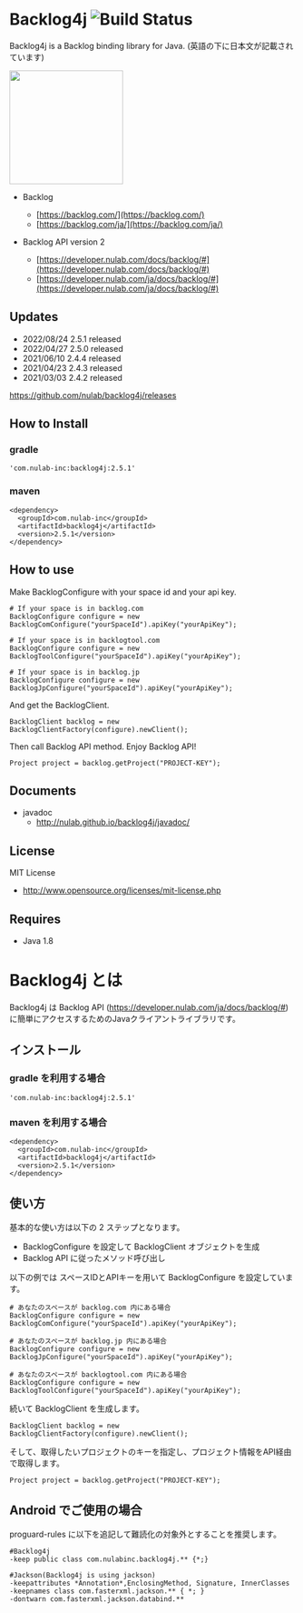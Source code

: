 # Backlog4j ![Build Status](https://github.com/nulab/backlog4j/actions/workflows/build.yml/badge.svg?branch=master)

Backlog4j is a Backlog binding library for Java.
(英語の下に日本文が記載されています)

<img src="https://raw.githubusercontent.com/nulab/backlog4j/master/Backlog_logo.png" width='200'>


* Backlog
    * [https://backlog.com/](https://backlog.com/)
    * [https://backlog.com/ja/](https://backlog.com/ja/)

* Backlog API version 2
    * [https://developer.nulab.com/docs/backlog/#](https://developer.nulab.com/docs/backlog/#)
    * [https://developer.nulab.com/ja/docs/backlog/#](https://developer.nulab.com/ja/docs/backlog/#)


## Updates
* 2022/08/24 2.5.1 released
* 2022/04/27 2.5.0 released
* 2021/06/10 2.4.4 released
* 2021/04/23 2.4.3 released
* 2021/03/03 2.4.2 released

https://github.com/nulab/backlog4j/releases

## How to Install

### gradle

    'com.nulab-inc:backlog4j:2.5.1'

### maven

    <dependency>
      <groupId>com.nulab-inc</groupId>
      <artifactId>backlog4j</artifactId>
      <version>2.5.1</version>
    </dependency>

## How to use
Make BacklogConfigure with your space id and your api key.

    # If your space is in backlog.com
    BacklogConfigure configure = new BacklogComConfigure("yourSpaceId").apiKey("yourApiKey");

    # If your space is in backlogtool.com
    BacklogConfigure configure = new BacklogToolConfigure("yourSpaceId").apiKey("yourApiKey");

    # If your space is in backlog.jp
    BacklogConfigure configure = new BacklogJpConfigure("yourSpaceId").apiKey("yourApiKey");

And get the BacklogClient.

    BacklogClient backlog = new BacklogClientFactory(configure).newClient();


Then call Backlog API method. Enjoy Backlog API!

    Project project = backlog.getProject("PROJECT-KEY");



## Documents

* javadoc
    * http://nulab.github.io/backlog4j/javadoc/

## License

MIT License

* http://www.opensource.org/licenses/mit-license.php

## Requires
* Java 1.8


# Backlog4j とは
Backlog4j は Backlog API (https://developer.nulab.com/ja/docs/backlog/#) に簡単にアクセスするためのJavaクライアントライブラリです。

## インストール

### gradle を利用する場合

    'com.nulab-inc:backlog4j:2.5.1'

### maven を利用する場合

    <dependency>
      <groupId>com.nulab-inc</groupId>
      <artifactId>backlog4j</artifactId>
      <version>2.5.1</version>
    </dependency>

## 使い方

基本的な使い方は以下の 2 ステップとなります。

* BacklogConfigure を設定して BacklogClient オブジェクトを生成
* Backlog API に従ったメソッド呼び出し

以下の例では スペースIDとAPIキーを用いて BacklogConfigure を設定しています。

    # あなたのスペースが backlog.com 内にある場合
    BacklogConfigure configure = new BacklogComConfigure("yourSpaceId").apiKey("yourApiKey");

    # あなたのスペースが backlog.jp 内にある場合
    BacklogConfigure configure = new BacklogJpConfigure("yourSpaceId").apiKey("yourApiKey");

    # あなたのスペースが backlogtool.com 内にある場合
    BacklogConfigure configure = new BacklogToolConfigure("yourSpaceId").apiKey("yourApiKey");

続いて BacklogClient を生成します。

    BacklogClient backlog = new BacklogClientFactory(configure).newClient();

そして、取得したいプロジェクトのキーを指定し、プロジェクト情報をAPI経由で取得します。

    Project project = backlog.getProject("PROJECT-KEY");


## Android でご使用の場合
proguard-rules に以下を追記して難読化の対象外とすることを推奨します。

    #Backlog4j
    -keep public class com.nulabinc.backlog4j.** {*;}

    #Jackson(Backlog4j is using jackson)
    -keepattributes *Annotation*,EnclosingMethod, Signature, InnerClasses
    -keepnames class com.fasterxml.jackson.** { *; }
    -dontwarn com.fasterxml.jackson.databind.**
